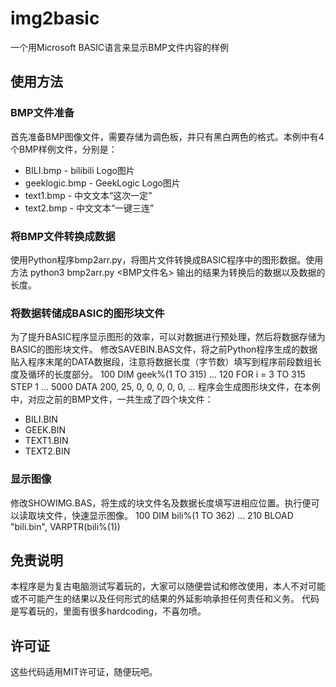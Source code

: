 # img2basic
一个用Microsoft BASIC语言来显示BMP文件内容的样例

## 使用方法

### BMP文件准备
首先准备BMP图像文件，需要存储为调色板，并只有黑白两色的格式。本例中有4个BMP样例文件，分别是：
  * BILI.bmp - bilibili Logo图片
  * geeklogic.bmp - GeekLogic Logo图片
  * text1.bmp - 中文文本“这次一定”
  * text2.bmp - 中文文本“一键三连”

### 将BMP文件转换成数据
使用Python程序bmp2arr.py，将图片文件转换成BASIC程序中的图形数据。使用方法
    python3 bmp2arr.py <BMP文件名>
输出的结果为转换后的数据以及数据的长度。

### 将数据转储成BASIC的图形块文件
为了提升BASIC程序显示图形的效率，可以对数据进行预处理，然后将数据存储为BASIC的图形块文件。
修改SAVEBIN.BAS文件，将之前Python程序生成的数据贴入程序末尾的DATA数据段，注意将数据长度（字节数）填写到程序前段数组长度及循环的长度部分。
    100 DIM geek%(1 TO 315)
    ...
    120 FOR i = 3 TO 315 STEP 1
    ...
    5000 DATA 200, 25, 0, 0, 0, 0, 0, ...
程序会生成图形块文件，在本例中，对应之前的BMP文件，一共生成了四个块文件：
 * BILI.BIN
 * GEEK.BIN
 * TEXT1.BIN
 * TEXT2.BIN

### 显示图像
修改SHOWIMG.BAS，将生成的块文件名及数据长度填写进相应位置。执行便可以读取块文件，快速显示图像。
    100 DIM bili%(1 TO 362)
    ...
    210 BLOAD "bili.bin", VARPTR(bili%(1))

## 免责说明
本程序是为复古电脑测试写着玩的，大家可以随便尝试和修改使用，本人不对可能或不可能产生的结果以及任何形式的结果的外延影响承担任何责任和义务。
代码是写着玩的，里面有很多hardcoding，不喜勿喷。

## 许可证
这些代码适用MIT许可证，随便玩吧。
